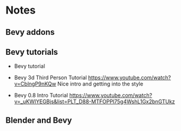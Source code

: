 # Notes


## Bevy addons



## Bevy tutorials

- Bevy tutorial

- Bevy 3d Third Person Tutorial
    https://www.youtube.com/watch?v=CblngP9nKQw
    Nice intro and getting into the style

- Bevy 0.8 Intro Tutorial
    https://www.youtube.com/watch?v=_uKWIYEGBjs&list=PLT_D88-MTFOPPl75g4WshL1Gx2bnGTUkz


## Blender and Bevy

